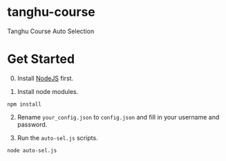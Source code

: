 # tanghu-course
Tanghu Course Auto Selection

# Get Started
0. Install [NodeJS](https://nodejs.org/en/) first.

1. Install node modules.
```
npm install
```

2. Rename `your_config.json` to `config.json` and fill in your username and password.

3. Run the `auto-sel.js` scripts.
```
node auto-sel.js
```